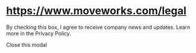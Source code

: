# https://www.moveworks.com/legal

By checking this box, I agree to receive company news and updates. Learn more in the Privacy Policy.







  Close this modal
  



